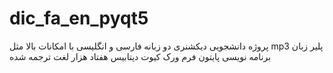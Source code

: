 # dic_fa_en_pyqt5

پروژه دانشجویی دیکشنری دو زبانه فارسی و انگلیسی با امکانات بالا مثل mp3 پلیر
زبان برنامه نویسی پایتون
فرم ورک کیوت
دیتابیس هفتاد هزار لغت ترجمه شده
